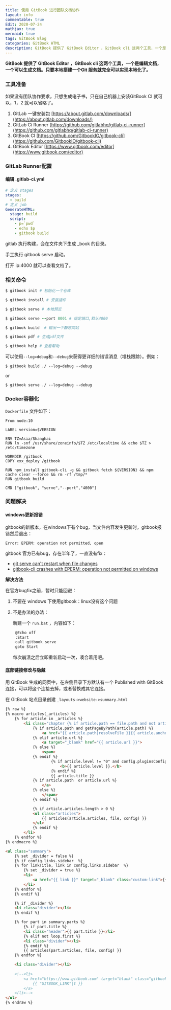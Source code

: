 ```yaml
---
title: 使用 GitBook 进行团队文档协作
layout: info
commentable: true
Edit: 2020-07-24
mathjax: true
mermaid: true
tags: GitBook Blog 
categories: GitBook HTML
description: GitBook 提供了 GitBook Editor ，GitBook cli 这两个工具，一个是编辑文档，一个可以生成文档。只要本地搭建一个Git 服务就完全可以实现本地化了。
---
```


**GitBook 提供了 GitBook Editor ，GitBook cli 这两个工具，一个是编辑文档，一个可以生成文档。只要本地搭建一个Git 服务就完全可以实现本地化了。**

### 工具准备

如果没有团队协作要求，只想生成电子书，只在自己机器上安装GitBook CI 就可以，1，2 就可以省略了。

1. GitLab 一键安装包 [https://about.gitlab.com/downloads/](https://about.gitlab.com/downloads/) 
2. GitLab Ci Runner [https://github.com/gitlabhq/gitlab-ci-runner](https://github.com/gitlabhq/gitlab-ci-runner) 
3. GitBook CI [https://github.com/GitbookIO/gitbook-cli](https://github.com/GitbookIO/gitbook-cli) 
4. GitBook Editor [https://www.gitbook.com/editor](https://www.gitbook.com/editor)

### GitLab Runner配置

#### 编辑 .gitlab-ci.yml

```yml
# 定义 stages
stages:
  - build
# 定义 job
GenerateHTML:
  stage: build
  script:
    - p=`pwd`
    - echo $p
    - gitbook build
```

gitlab 执行构建，会在文件夹下生成 _book 的目录。

手工执行 gitbook serve 启动。

打开 ip:4000 就可以查看文档了。

### 相关命令

```ruby
$ gitbook init # 初始化一个仓库

$ gitbook install # 安装插件

$ gitbook serve # 本地预览

$ gitbook serve --port 8001 # 指定端口,默认4000

$ gitbook build  # 输出一个静态网站

$ gitbook pdf # 生成pdf文件

$ gitbook help # 查看帮助
```

可以使用`--log=debug`和`--debug`来获得更详细的错误消息（堆栈跟踪）。例如：

```
$ gitbook build ./ --log=debug --debug
```

or

```
$ gitbook serve ./ --log=debug --debug
```

### Docker容器化

`Dockerfile` 文件如下：

```
From node:10

LABEL version=$VERSION

ENV TZ=Asia/Shanghai
RUN ln -snf /usr/share/zoneinfo/$TZ /etc/localtime && echo $TZ > /etc/timezone

WORKDIR /gitbook
COPY xxx_deploy /gitbook

RUN npm install gitbook-cli -g && gitbook fetch ${VERSION} && npm cache clear --force && rm -rf /tmp/*
RUN gitbook build

CMD ["gitbook", "serve","--port","4000"]
```

### 问题解决

#### windows更新报错

gitbook的新版本，在windows下有个bug，当文件内容发生更新时，gitbook报错然后退出：

```
Error: EPERM: operation not permitted, open
```

gitbook 官方已有bug，存在半年了，一直没有fix：

- [git serve can't restart when file changes](https://github.com/GitbookIO/gitbook/issues/1379)
- [gitbook-cli crashes with EPERM: operation not permitted on windows](https://github.com/GitbookIO/gitbook-cli/issues/51)

**解决方法**

在官方bugfix之前，暂时只能回避：

1. 不要在 windows 下使用gitbook：linux没有这个问题

2. 不是办法的办法：

   新建一个 `run.bat` ，内容如下：

   ```bash
    @Echo off
    :Start
    call gitbook serve
    goto Start
   ```

   每次崩溃之后立即重新启动一次，凑合着用吧。

#### 底部链接修改与隐藏

用 GitBook 生成的网页中，在左侧目录下方默认有一个 Published with GitBook 连接，可以将这个连接去掉，或者替换成其它连接。

在 GitBook 站点目录创建 `_layouts->website->summary.html`

```html
{% raw %}
{% macro articles(_articles) %}
    {% for article in _articles %}
        <li class="chapter {% if article.path == file.path and not article.anchor %}active{% endif %}" data-level="{{ article.level }}" {% if article.path %}data-path="{{ article.path|resolveFile }}"{% endif %}>
            {% if article.path and getPageByPath(article.path) %}
                <a href="{{ article.path|resolveFile }}{{ article.anchor }}">
            {% elif article.url %}
                <a target="_blank" href="{{ article.url }}">
            {% else %}
                <span>
            {% endif %}
                    {% if article.level != "0" and config.pluginsConfig['theme-default'].showLevel %}
                        <b>{{ article.level }}.</b>
                    {% endif %}
                    {{ article.title }}
            {% if article.path  or article.url %}
                </a>
            {% else %}
                </span>
            {% endif %}

            {% if article.articles.length > 0 %}
            <ul class="articles">
                {{ articles(article.articles, file, config) }}
            </ul>
            {% endif %}
        </li>
    {% endfor %}
{% endmacro %}

<ul class="summary">
    {% set _divider = false %}
    {% if config.links.sidebar  %}
    {% for linkTitle, link in config.links.sidebar  %}
        {% set _divider = true %}
        <li>
            <a href="{{ link }}" target="_blank" class="custom-link">{{ linkTitle }}</a>
        </li>
    {% endfor %}
    {% endif %}

    {% if _divider %}
    <li class="divider"></li>
    {% endif %}

    {% for part in summary.parts %}
        {% if part.title %}
        <li class="header">{{ part.title }}</li>
        {% elif not loop.first %}
        <li class="divider"></li>
        {% endif %}
        {{ articles(part.articles, file, config) }}
    {% endfor %}

    <li class="divider"></li>
    
    <!--<li>
        <a href="https://www.gitbook.com" target="blank" class="gitbook-link">
            {{ "GITBOOK_LINK"|t }}
        </a>
    </li>-->
</ul>
{% endraw %}
```






